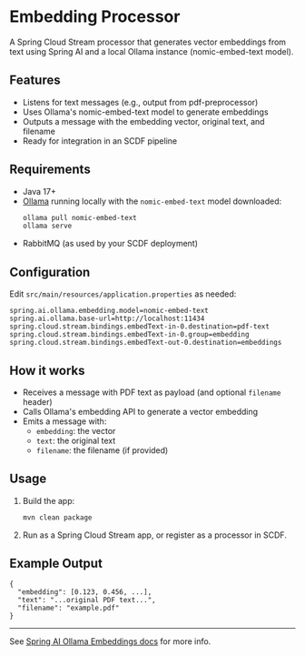 # Embedding Processor

A Spring Cloud Stream processor that generates vector embeddings from text using Spring AI and a local Ollama instance (nomic-embed-text model).

## Features
- Listens for text messages (e.g., output from pdf-preprocessor)
- Uses Ollama's nomic-embed-text model to generate embeddings
- Outputs a message with the embedding vector, original text, and filename
- Ready for integration in an SCDF pipeline

## Requirements
- Java 17+
- [Ollama](https://ollama.com/) running locally with the `nomic-embed-text` model downloaded:
  ```sh
  ollama pull nomic-embed-text
  ollama serve
  ```
- RabbitMQ (as used by your SCDF deployment)

## Configuration
Edit `src/main/resources/application.properties` as needed:

```
spring.ai.ollama.embedding.model=nomic-embed-text
spring.ai.ollama.base-url=http://localhost:11434
spring.cloud.stream.bindings.embedText-in-0.destination=pdf-text
spring.cloud.stream.bindings.embedText-in-0.group=embedding
spring.cloud.stream.bindings.embedText-out-0.destination=embeddings
```

## How it works
- Receives a message with PDF text as payload (and optional `filename` header)
- Calls Ollama's embedding API to generate a vector embedding
- Emits a message with:
  - `embedding`: the vector
  - `text`: the original text
  - `filename`: the filename (if provided)

## Usage
1. Build the app:
   ```sh
   mvn clean package
   ```
2. Run as a Spring Cloud Stream app, or register as a processor in SCDF.

## Example Output
```
{
  "embedding": [0.123, 0.456, ...],
  "text": "...original PDF text...",
  "filename": "example.pdf"
}
```

---
See [Spring AI Ollama Embeddings docs](https://docs.spring.io/spring-ai/reference/api/embeddings/ollama-embeddings.html) for more info.
